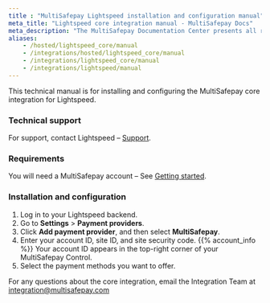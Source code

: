 ```yaml
---
title : "MultiSafepay Lightspeed installation and configuration manual"
meta_title: "Lightspeed core integration manual - MultiSafepay Docs"
meta_description: "The MultiSafepay Documentation Center presents all relevant information about our Plugins and API. You can also find support pages for payment methods, tools and general questions as well as the contact details of our Support and Integration Teams."
aliases: 
    - /hosted/lightspeed_core/manual
    - /integrations/hosted/lightspeed_core/manual
    - /integrations/lightspeed_core/manual
    - /integrations/lightspeed/manual
---
```


This technical manual is for installing and configuring the MultiSafepay core integration for Lightspeed.

### Technical support
For support, contact Lightspeed – [Support](https://www.lightspeedhq.nl/support).

### Requirements
You will need a MultiSafepay account – See [Getting started](/guides/getting-started/).

### Installation and configuration
1. Log in to your Lightspeed backend.
2. Go to **Settings** > **Payment providers**.
2. Click **Add payment provider**, and then select **MultiSafepay**.
3. Enter your account ID, site ID, and site security code. {{% account_info %}}
Your account ID appears in the top-right corner of your MultiSafepay Control.
4. Select the payment methods you want to offer.

For any questions about the core integration, email the Integration Team at <integration@multisafepay.com>
